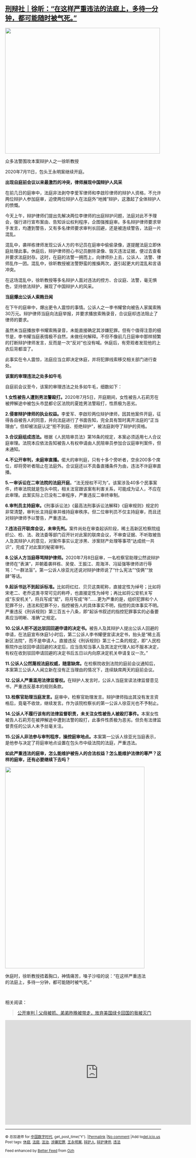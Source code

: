 <!--1594627750000-->
[刑辩社｜徐昕：“在这样严重违法的法庭上，多待一分钟，都可能随时被气死。”](https://chinadigitaltimes.net/chinese/2020/07/%e5%88%91%e8%be%a9%e7%a4%be%ef%bd%9c%e5%be%90%e6%98%95%ef%bc%9a%e5%9c%a8%e8%bf%99%e6%a0%b7%e4%b8%a5%e9%87%8d%e8%bf%9d%e6%b3%95%e7%9a%84%e6%b3%95%e5%ba%ad%e4%b8%8a%ef%bc%8c%e5%a4%9a%e5%be%85/)
------

<div id="attachment_649857" style="width: 510px" class="wp-caption aligncenter"><img aria-describedby="caption-attachment-649857" class="wp-image-649857" src="https://chinadigitaltimes.net/chinese/files/2020/07/辩护人.jpeg" alt="" width="500" height="406" srcset="https://chinadigitaltimes.net/chinese/files/2020/07/辩护人.jpeg 1080w, https://chinadigitaltimes.net/chinese/files/2020/07/辩护人-300x243.jpeg 300w, https://chinadigitaltimes.net/chinese/files/2020/07/辩护人-1024x831.jpeg 1024w, https://chinadigitaltimes.net/chinese/files/2020/07/辩护人-768x623.jpeg 768w" sizes="(max-width: 500px) 100vw, 500px" /><p id="caption-attachment-649857" class="wp-caption-text">众多法警围攻本案辩护人之一徐昕教授</p></div><p>2020年7月11日，包头王永明案继续开庭。</p><p><strong>出现自庭前会议以来最激烈的冲突，律师展现中国辩护人风采</strong></p><p>在前几日的庭审中，法庭非法剥夺李爱军律师和李啟珍律师的辩护人资格，不允许两位辩护人参加庭审，迫使两位辩护人在法庭外“地摊”辩护，这激起了全体辩护人的愤慨。</p><p>今天上午，辩护律师们提出先解决两位李律师的出庭辩护问题，法庭对此不予理会，强行进行宣布案由、告知诉讼权利程序，企图强推庭审。多名辩护律师要求举手发言，均遭到警告，又有多名律师要求审判长回避，还是被连续警告，法庭一片混乱。</p><p>混乱中，袭祥栋律师发现公诉人方的书记员在庭审中偷偷录像，遂提醒法庭立即休庭处理此事。休庭后，辩护律师担心书记员删除录像、毁灭违法证据，便过去查看并要求法庭封存。这时，在庭的法警一拥而上，向律师扑上去，公诉人、法警、律师乱作一团。混乱中，徐昕教授被法警野蛮的推搡两次，遂引起更大的混乱和言语冲突。</p><p>在这场混乱中，徐昕教授等多名辩护人面对违法的控方、合议庭、法警，毫无惧色，坚持依法辩护，展现了中国辩护人的风采。</p><p><strong>当庭爆出公诉人索贿丑闻</strong></p><p>在下午的庭审中，爆出更令人震惊的事情。公诉人之一李书耀曾向被告人家属索贿30万元。辩护律师当庭向法庭举报，并要求播放索贿录音，合议庭却违法阻止了律师的要求。</p><p>虽然未当庭播放李书耀索贿录音，未能直接确定其涉嫌犯罪。但有个值得注意的细节是，李书耀当庭表情极不自然，未做任何解释。不但不像前几日庭审中那样频繁的打断辩护律师发言，反而是一次“反对”也没有喊。休庭后，有旁观者发现他的上衣后背都湿了。</p><p>此事实在令人震惊，法庭应当立即决定休庭，并将犯罪线索移交相关部门进行查处。</p><p><strong>该案的审理违法之处多如牛毛</strong></p><p>自庭前会议至今，该案的审理违法之处多如牛毛，细数如下：</p><p><strong>1.女性被告人遭到男法警殴打。</strong>2020年7月5日，开庭期间，女性被告人石莉芳在被押解途中被包头市昆都仑区法院的夏姓男法警殴打，性质极为恶劣。</p><p><strong>2.侵害辩护律师的执业权益。</strong>李爱军、李啟珍两位辩护律师，因其他案件开庭，征得各自被告人的同意，并向法庭进行了书面告知，完全具有暂时离开法庭的“正当理由”。但却被法庭认定“拒不到庭、拒绝辩护”，被法庭剥夺了辩护的资格。</p><p><strong>3.合议庭组成违法。</strong>根据《人民陪审员法》第16条的规定，本案必须适用七人合议庭审理。法院本应依法告知被告人有权申请由人民陪审员参加合议庭审判案件，但未通知。</p><p><strong>4.不公开审判，未庭审直播。</strong>偌大的审判庭，只有十多个旁听者，空余200多个席位，却将旁听者阻止在法庭外。合议庭还以不具备直播条件为由，违法不许庭审直播。</p><p><strong>5.一审诉讼在二审法院的法庭开庭</strong>。“法无授权不可为”。该案涉及40多个民事案件，终审法院就是包头中院，相关法官跟该案有利害关系，可能成为证人，不应在此审理。此案实际上已没有二审程序，严重违反二审终审制。</p><p><strong>6.审判员主持庭审。</strong>《刑事诉讼法》《最高法刑事诉讼法解释》《庭审规则》规定的非常清楚，审判长主持庭审并维持庭审秩序。但二位审判员不仅主持庭审，而且还对辩护律师予以警告，严重违法。</p><p><strong>7.违法召开联席会议，未审先判。</strong>案件尚处在审查起诉阶段，稀土高新区检察院组织公、检、法、政法委等部门召开针对此案的联席会议，不审查证据、不听取被告人及其辩护人的意见，对案件事实认定涉黑、涉案财产处理等事项“达成统一共识”，完成了对此案的秘密审判。</p><p><strong>8.公诉人方当庭辱骂辩护律师。</strong>2020年7月8日庭审，一名检察官助理公然说辩护律师在“表演”，并朝着袭祥栋、吴俊、王振江、周海洋、冯延强等律师进行辱骂：“一群法盲”。第一公诉人徐亚光还说对辩护律师说了“什么宪法”“伎俩”“放肆”等话。</p><p><strong>9.起诉书达不到起诉标准。</strong>比如将红红、贝贝这类昵称，直接定性为绰号；比如将宋老二、老乔这类寻常可见的称呼，也直接定性为绰号；再比如将公安机关写成“东安机关”，将兵写成“斌”，将月写成“年”……更为严重的是，组织犯罪和个人犯罪不分，违法和犯罪不分，指控被告人的具体事实不明，指控的具体事实不明。严重违反《刑诉规则》第三百五十八条，即“起诉书叙述的指控犯罪事实的必备要素应当明晰、准确”之规定。</p><p><strong>10.公诉人拒不送达驳回回避申请的决定书。</strong>被告人及其辩护人提出公诉人回避的申请，在法庭宣布休庭1小时后，第二公诉人李书耀便宣读决定书，抬头是“稀土高新区法院”，而不是申请人。直接违反《刑诉规则》第三十二条的规定，即“人民检察院作出驳回申请回避的决定后，应当告知当事人及其法定代理人如不服本决定，有权在收到驳回申请回避的决定书后五日以内向原决定机关申请复议一次。”</p><p><strong>11.公诉人公然蔑视法庭权威，随意缺席。</strong>在检察院收到法院的庭前会议通知后，本案第三公诉人人闻立新在没有正当理由的情况下，连续缺席两天的庭前会议。</p><p><strong>12.公诉人严重滥用法律监督权。</strong>在辩护人发言时，公诉人当庭宣读法律监督意见书，严重违反基本的规则条款。</p><p><strong>13.检察官助理当庭发言。</strong>庭审中，检察官助理发言。辩护律师指出其没有发言资格后，竟毫不收敛，继续发言。作为该院检察长的第一公诉人徐亚光也不予制止。</p><p><strong>14.公诉人不履行该有的法律监督职责，未关注女性被告人被殴打事件。</strong>本案女性被告人石莉芳在被押解途中遭到法警的殴打，此事件性质极为恶劣。但负有法律监督责任的公诉人未予丝毫关注。</p><p><strong>15.公诉人非法参与审判程序，操控庭审地点。</strong>本案第一公诉人徐亚光当庭表示，是他参与决定了将庭审地点设置在包头市中级法院的法庭，严重违法。</p><p><strong>如此严重违法的庭审，怎么能维护被告人的合法权益？怎么能维护法律的尊严？这样的庭审，还有必要继续下去吗？</strong></p><div id="attachment_649858" style="width: 460px" class="wp-caption aligncenter"><img aria-describedby="caption-attachment-649858" class="wp-image-649858" src="https://chinadigitaltimes.net/chinese/files/2020/07/辩护人2-1.jpeg" alt="" width="450" height="651" srcset="https://chinadigitaltimes.net/chinese/files/2020/07/辩护人2-1.jpeg 722w, https://chinadigitaltimes.net/chinese/files/2020/07/辩护人2-1-207x300.jpeg 207w, https://chinadigitaltimes.net/chinese/files/2020/07/辩护人2-1-708x1024.jpeg 708w" sizes="(max-width: 450px) 100vw, 450px" /><p id="caption-attachment-649858" class="wp-caption-text">休庭时，徐昕教授捂着胸口，神情痛苦，嗓子沙哑的说：“在这样严重违法的法庭上，多待一分钟，都可能随时被气死。”</p></div><p>&nbsp;</p><p>相关阅读：</p><blockquote class="wp-embedded-content" data-secret="fvnlzIvsmD"><p><a href="https://chinadigitaltimes.net/chinese/2020/06/%e5%85%ac%e5%bc%80%e5%ae%a1%e5%88%a4-%e7%88%b6%e6%af%8d%e8%a2%ab%e6%8a%93%e3%80%81%e5%bc%9f%e5%bc%9f%e6%98%a8%e6%99%9a%e8%a2%ab%e5%b8%a6%e8%b5%b0%ef%bc%8c%e6%94%be%e5%bc%83%e7%be%8e%e5%9b%bd/">公开审判 | 父母被抓、弟弟昨晚被带走，放弃美国绿卡回国的我被灭门</a></p></blockquote><p><iframe class="wp-embedded-content" sandbox="allow-scripts" security="restricted" title="《公开审判 | 父母被抓、弟弟昨晚被带走，放弃美国绿卡回国的我被灭门》—中国数字时代" src="https://chinadigitaltimes.net/chinese/2020/06/%e5%85%ac%e5%bc%80%e5%ae%a1%e5%88%a4-%e7%88%b6%e6%af%8d%e8%a2%ab%e6%8a%93%e3%80%81%e5%bc%9f%e5%bc%9f%e6%98%a8%e6%99%9a%e8%a2%ab%e5%b8%a6%e8%b5%b0%ef%bc%8c%e6%94%be%e5%bc%83%e7%be%8e%e5%9b%bd/embed/#?secret=fvnlzIvsmD" data-secret="fvnlzIvsmD" width="600" height="338" frameborder="0" marginwidth="0" marginheight="0" scrolling="no"></iframe></p><hr /><p><small>&copy; 总加速师 for <a href="https://chinadigitaltimes.net/chinese">中国数字时代</a>, get_post_time('Y'). |<a href="https://chinadigitaltimes.net/chinese/2020/07/%e5%88%91%e8%be%a9%e7%a4%be%ef%bd%9c%e5%be%90%e6%98%95%ef%bc%9a%e5%9c%a8%e8%bf%99%e6%a0%b7%e4%b8%a5%e9%87%8d%e8%bf%9d%e6%b3%95%e7%9a%84%e6%b3%95%e5%ba%ad%e4%b8%8a%ef%bc%8c%e5%a4%9a%e5%be%85/">Permalink</a> |<a href="https://chinadigitaltimes.net/chinese/2020/07/%e5%88%91%e8%be%a9%e7%a4%be%ef%bd%9c%e5%be%90%e6%98%95%ef%bc%9a%e5%9c%a8%e8%bf%99%e6%a0%b7%e4%b8%a5%e9%87%8d%e8%bf%9d%e6%b3%95%e7%9a%84%e6%b3%95%e5%ba%ad%e4%b8%8a%ef%bc%8c%e5%a4%9a%e5%be%85/#comments">No comment</a> |Add to<a href="http://del.icio.us/post?url=https://chinadigitaltimes.net/chinese/2020/07/%e5%88%91%e8%be%a9%e7%a4%be%ef%bd%9c%e5%be%90%e6%98%95%ef%bc%9a%e5%9c%a8%e8%bf%99%e6%a0%b7%e4%b8%a5%e9%87%8d%e8%bf%9d%e6%b3%95%e7%9a%84%e6%b3%95%e5%ba%ad%e4%b8%8a%ef%bc%8c%e5%a4%9a%e5%be%85/&amp;title=刑辩社｜徐昕：“在这样严重违法的法庭上，多待一分钟，都可能随时被气死。”">del.icio.us</a><br/>Post tags: <a href="https://chinadigitaltimes.net/chinese/tag/%e4%bc%91%e5%ba%ad/" rel="tag">休庭</a>, <a href="https://chinadigitaltimes.net/chinese/tag/%e6%b3%95%e5%ba%ad/" rel="tag">法庭</a>, <a href="https://chinadigitaltimes.net/chinese/tag/%e6%b3%95%e6%b2%bb/" rel="tag">法治</a>, <a href="https://chinadigitaltimes.net/chinese/tag/%e6%b6%89%e5%ab%8c%e7%8a%af%e7%bd%aa/" rel="tag">涉嫌犯罪</a>, <a href="https://chinadigitaltimes.net/chinese/tag/%e7%8e%8b%e6%b0%b8%e6%98%8e%e6%a1%88/" rel="tag">王永明案</a>, <a href="https://chinadigitaltimes.net/chinese/tag/%e8%be%a9%e6%8a%a4%e4%ba%ba/" rel="tag">辩护人</a>, <a href="https://chinadigitaltimes.net/chinese/tag/%e8%be%a9%e6%8a%a4%e5%be%8b%e5%b8%88/" rel="tag">辩护律师</a>, <a href="https://chinadigitaltimes.net/chinese/tag/%e8%bf%9d%e6%b3%95/" rel="tag">违法</a><br/></small></p><p><small>Feed enhanced by <a href='http://planetozh.com/blog/my-projects/wordpress-plugin-better-feed-rss/'>Better Feed</a> from  <a href='http://planetozh.com/blog/'>Ozh</a></small></p>

